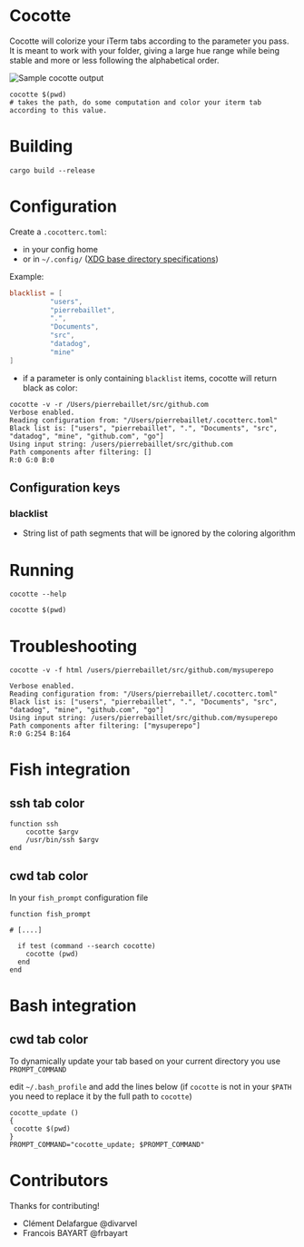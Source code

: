 # Cocotte

Cocotte will colorize your iTerm tabs according to the parameter you pass. It is meant to work with your folder, giving a large hue range while being stable and more or less following the alphabetical order.

![Sample cocotte output](sample.png "This is how it looks")

```shell
cocotte $(pwd)
# takes the path, do some computation and color your iterm tab according to this value.
```


# Building

```shell
cargo build --release
```

# Configuration

Create a `.cocotterc.toml`:
- in your config home
- or in `~/.config/` ([XDG base directory specifications](https://specifications.freedesktop.org/basedir-spec/basedir-spec-0.6.html))

Example:
```toml
blacklist = [
          "users",
          "pierrebaillet",
          ".",
          "Documents",
          "src",
          "datadog",
          "mine"
]
```

- if a parameter is only containing `blacklist` items, cocotte will return black as color:

```shell
cocotte -v -r /Users/pierrebaillet/src/github.com
Verbose enabled.
Reading configuration from: "/Users/pierrebaillet/.cocotterc.toml"
Black list is: ["users", "pierrebaillet", ".", "Documents", "src", "datadog", "mine", "github.com", "go"]
Using input string: /users/pierrebaillet/src/github.com
Path components after filtering: []
R:0 G:0 B:0
```

## Configuration keys

### blacklist

- String list of path segments that will be ignored by the coloring algorithm

# Running

```shell
cocotte --help
```

```
cocotte $(pwd)
```

# Troubleshooting

```shell
cocotte -v -f html /users/pierrebaillet/src/github.com/mysuperepo
```

```shell
Verbose enabled.
Reading configuration from: "/Users/pierrebaillet/.cocotterc.toml"
Black list is: ["users", "pierrebaillet", ".", "Documents", "src", "datadog", "mine", "github.com", "go"]
Using input string: /users/pierrebaillet/src/github.com/mysuperepo
Path components after filtering: ["mysuperepo"]
R:0 G:254 B:164
```

# Fish integration

## ssh tab color

```shell
function ssh
    cocotte $argv
    /usr/bin/ssh $argv
end
```

## cwd tab color

In your `fish_prompt` configuration file

```shell
function fish_prompt

# [....]

  if test (command --search cocotte)
    cocotte (pwd)
  end
end
```

# Bash integration

## cwd tab color

To dynamically update your tab based on your current directory you use `PROMPT_COMMAND`  

edit `~/.bash_profile` and add the lines below (if `cocotte` is not in your `$PATH` you need to replace it by the full path to `cocotte`)
```shell
cocotte_update ()
{
 cocotte $(pwd)
}
PROMPT_COMMAND="cocotte_update; $PROMPT_COMMAND"
```

# Contributors

Thanks for contributing!

- Clément Delafargue @divarvel
- Francois BAYART @frbayart



